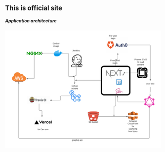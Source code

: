 ## This is official site

##### Application architecture

![Alt text](/architecture.png?raw=true "architecture")
